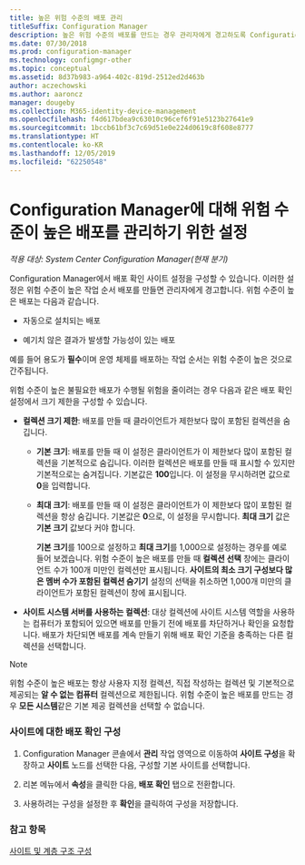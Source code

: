```yaml
---
title: 높은 위험 수준의 배포 관리
titleSuffix: Configuration Manager
description: 높은 위험 수준의 배포를 만드는 경우 관리자에게 경고하도록 Configuration Manager에서 배포 확인 사이트 설정을 구성하는 방법을 알아봅니다.
ms.date: 07/30/2018
ms.prod: configuration-manager
ms.technology: configmgr-other
ms.topic: conceptual
ms.assetid: 8d37b983-a964-402c-819d-2512ed2d463b
author: aczechowski
ms.author: aaroncz
manager: dougeby
ms.collection: M365-identity-device-management
ms.openlocfilehash: f4d617bdea9c63010c96cef6f91e5123b27641e9
ms.sourcegitcommit: 1bccb61bf3c7c69d51e0e224d0619c8f608e8777
ms.translationtype: HT
ms.contentlocale: ko-KR
ms.lasthandoff: 12/05/2019
ms.locfileid: "62250548"
---
```

# <a name="settings-to-manage-high-risk-deployments-for-configuration-manager"></a>Configuration Manager에 대해 위험 수준이 높은 배포를 관리하기 위한 설정

*적용 대상: System Center Configuration Manager(현재 분기)*


Configuration Manager에서 배포 확인 사이트 설정을 구성할 수 있습니다. 이러한 설정은 위험 수준이 높은 작업 순서 배포를 만들면 관리자에게 경고합니다. 위험 수준이 높은 배포는 다음과 같습니다.  

-   자동으로 설치되는 배포  

-   예기치 않은 결과가 발생할 가능성이 있는 배포  

예를 들어 용도가 **필수**이며 운영 체제를 배포하는 작업 순서는 위험 수준이 높은 것으로 간주됩니다.  

위험 수준이 높은 불필요한 배포가 수행될 위험을 줄이려는 경우 다음과 같은 배포 확인 설정에서 크기 제한을 구성할 수 있습니다.  

- **컬렉션 크기 제한**: 배포를 만들 때 클라이언트가 제한보다 많이 포함된 컬렉션을 숨깁니다.  

  - **기본 크기**: 배포를 만들 때 이 설정은 클라이언트가 이 제한보다 많이 포함된 컬렉션을 기본적으로 숨깁니다. 이러한 컬렉션은 배포를 만들 때 표시할 수 있지만 기본적으로는 숨겨집니다. 기본값은 **100**입니다. 이 설정을 무시하려면 값으로 **0**을 입력합니다.  

  - **최대 크기**: 배포를 만들 때 이 설정은 클라이언트가 이 제한보다 많이 포함된 컬렉션을 항상 숨깁니다. 기본값은 **0**으로, 이 설정을 무시합니다. **최대 크기** 값은 **기본 크기** 값보다 커야 합니다.  

    **기본 크기**를 100으로 설정하고 **최대 크기**를 1,000으로 설정하는 경우를 예로 들어 보겠습니다. 위험 수준이 높은 배포를 만들 때 **컬렉션 선택** 창에는 클라이언트 수가 100개 미만인 컬렉션만 표시됩니다. **사이트의 최소 크기 구성보다 많은 멤버 수가 포함된 컬렉션 숨기기** 설정의 선택을 취소하면 1,000개 미만의 클라이언트가 포함된 컬렉션이 창에 표시됩니다.  

- **사이트 시스템 서버를 사용하는 컬렉션**: 대상 컬렉션에 사이트 시스템 역할을 사용하는 컴퓨터가 포함되어 있으면 배포를 만들기 전에 배포를 차단하거나 확인을 요청합니다. 배포가 차단되면 배포를 계속 만들기 위해 배포 확인 기준을 충족하는 다른 컬렉션을 선택합니다.  

> [!NOTE]  
>  위험 수준이 높은 배포는 항상 사용자 지정 컬렉션, 직접 작성하는 컬렉션 및 기본적으로 제공되는 **알 수 없는 컴퓨터** 컬렉션으로 제한됩니다. 위험 수준이 높은 배포를 만드는 경우 **모든 시스템**같은 기본 제공 컬렉션을 선택할 수 없습니다.  

### <a name="configure-deployment-verification-for-a-site"></a>사이트에 대한 배포 확인 구성  

1.  Configuration Manager 콘솔에서 **관리** 작업 영역으로 이동하여 **사이트 구성**을 확장하고 **사이트** 노드를 선택한 다음, 구성할 기본 사이트를 선택합니다.  

2.  리본 메뉴에서 **속성**을 클릭한 다음, **배포 확인** 탭으로 전환합니다.  

3.  사용하려는 구성을 설정한 후 **확인**을 클릭하여 구성을 저장합니다.  


### <a name="see-also"></a>참고 항목  
 [사이트 및 계층 구조 구성](/sccm/core/servers/deploy/configure/configure-sites-and-hierarchies)

